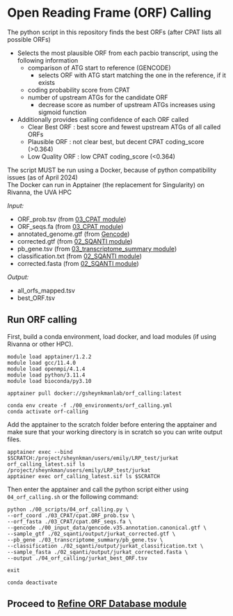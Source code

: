 # Open Reading Frame (ORF) Calling
The python script in this repository finds the best ORFs (after CPAT lists all possible ORFs) <br />
- Selects the most plausible ORF from each pacbio transcript, using the following information
  - comparison of ATG start to reference (GENCODE)
    - selects ORF with ATG start matching the one in the reference, if it exists
  - coding probability score from CPAT
  - number of upstream ATGs for the candidate ORF
    - decrease score as number of upstream ATGs increases using sigmoid function
- Additionally provides calling confidence of each ORF called
  - Clear Best ORF : best score and fewest upstream ATGs of all called ORFs
  - Plausible ORF : not clear best, but decent CPAT coding_score (>0.364)
  - Low Quality ORF : low CPAT coding_score (<0.364)

The script MUST be run using a Docker, because of python compatibility issues (as of April 2024) <br />
The Docker can run in Apptainer (the replacement for Singularity) on Rivanna, the UVA HPC <br />

_Input:_ <br />
- ORF_prob.tsv (from [03_CPAT module](https://github.com/efwatts/LRP_Troubleshooting/tree/main/03_CPAT))
- ORF_seqs.fa (from [03_CPAT module](https://github.com/efwatts/LRP_Troubleshooting/tree/main/03_CPAT))
- annotated_genome.gtf (from [Gencode](https://www.gencodegenes.org/))
- corrected.gtf (from [02_SQANTI module](https://github.com/efwatts/LRP_Troubleshooting/tree/main/02_SQANTI))
- pb_gene.tsv (from [03_transcriptome_summary module](https://github.com/efwatts/LRP_Troubleshooting/tree/main/03_transcriptome_summary))
- classification.txt (from [02_SQANTI module](https://github.com/efwatts/LRP_Troubleshooting/tree/main/02_SQANTI))
- corrected.fasta (from [02_SQANTI module](https://github.com/efwatts/LRP_Troubleshooting/tree/main/02_SQANTI))

_Output:_
- all_orfs_mapped.tsv
- best_ORF.tsv

## Run ORF calling
First, build a conda environment, load docker, and load modules (if using Rivanna or other HPC). <br />
```
module load apptainer/1.2.2
module load gcc/11.4.0  
module load openmpi/4.1.4
module load python/3.11.4
module load bioconda/py3.10

apptainer pull docker://gsheynkmanlab/orf_calling:latest

conda env create -f ./00_environments/orf_calling.yml
conda activate orf-calling
```
Add the apptainer to the scratch folder before entering the apptainer and make sure that your working directory is in scratch so you can write output files.
```
apptainer exec --bind $SCRATCH:/project/sheynkman/users/emily/LRP_test/jurkat orf_calling_latest.sif ls /project/sheynkman/users/emily/LRP_test/jurkat
apptainer exec orf_calling_latest.sif ls $SCRATCH
```
Then enter the apptainer and call the python script either using `04_orf_calling.sh` or the following command: <br />
```
python ./00_scripts/04_orf_calling.py \
--orf_coord ./03_CPAT/cpat.ORF_prob.tsv \
--orf_fasta ./03_CPAT/cpat.ORF_seqs.fa \
--gencode ./00_input_data/gencode.v35.annotation.canonical.gtf \
--sample_gtf ./02_sqanti/output/jurkat_corrected.gtf \
--pb_gene ./03_transcriptome_summary/pb_gene.tsv \
--classification ./02_sqanti/output/jurkat_classification.txt \
--sample_fasta ./02_sqanti/output/jurkat_corrected.fasta \
--output ./04_orf_calling/jurkat_best_ORF.tsv

exit

conda deactivate
```
## Proceed to [Refine ORF Database module](https://github.com/efwatts/LRP_Troubleshooting/tree/main/05_refine_orf_database)
